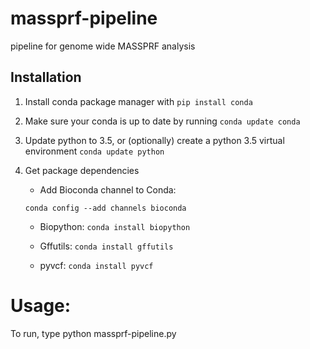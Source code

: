 # massprf-pipeline
pipeline for genome wide MASSPRF analysis

## Installation

1) Install conda package manager with `pip install conda`

2) Make sure your conda is up to date by running `conda update conda`

3) Update python to 3.5, or (optionally) create a python 3.5 virtual environment
`conda update python`

4) Get package dependencies
    - Add Bioconda channel to Conda:
     
     `conda config --add channels bioconda`
     
    - Biopython: `conda install biopython`
    
    - Gffutils: `conda install gffutils`
    
    - pyvcf: `conda install pyvcf`
    
# Usage:

To run, type python massprf-pipeline.py <cli>
